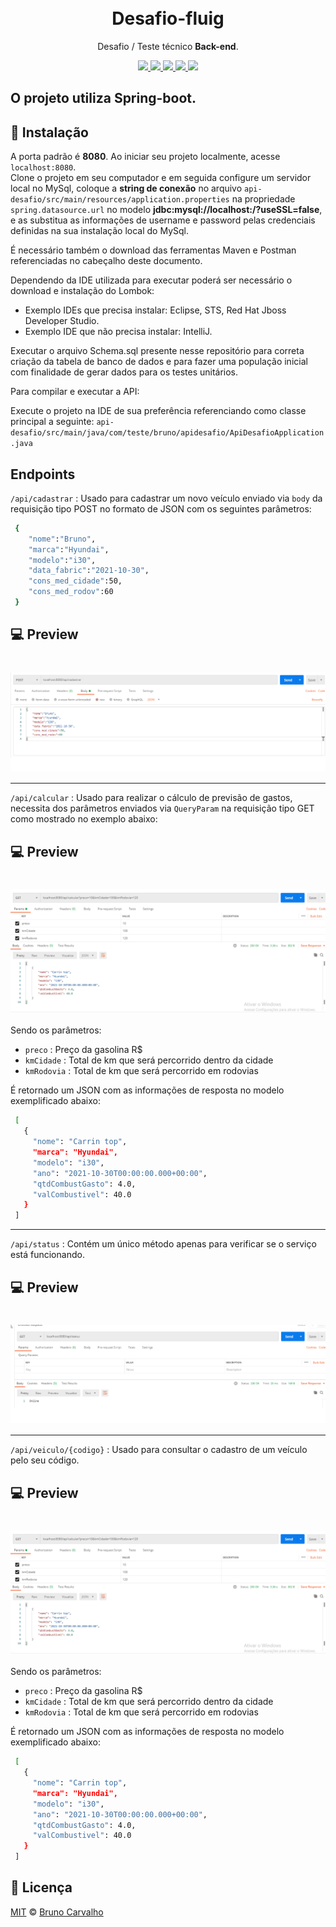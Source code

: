 <h1 align="center">    
    <br/>Desafio-fluig
</h1>
<p align="center">Desafio / Teste técnico <strong>Back-end</strong>.</p>

<p align="center">
  <a aria-label="Versão do Java" href="https://www.java.com/pt-BR/download/ie_manual.jsp?locale=pt_BR">
    <img src="https://img.shields.io/static/v1?label=Java&message=1.8.0_311&color=success"></img>
  </a>
  <a aria-label="Versão do Maven" href="https://maven.apache.org/download.cgi">
    <img src="https://img.shields.io/static/v1?label=Maven&message=3.8.3&color=red"></img>
  </a>
  <a aria-label="Versão do MySql" href="https://dev.mysql.com/downloads/">
    <img src="https://img.shields.io/static/v1?label=MySql&message=8.0&color=green"></img>
  </a>
  <a aria-label="Versão do Postman" href="https://www.postman.com/downloads/">
    <img src="https://img.shields.io/static/v1?label=Postman&message=8.12.5&color=blue"></img>
  </a>
   <a aria-label="Lombok" href="https://projectlombok.org/download">
    <img src="https://img.shields.io/static/v1?label=Lombok&message=1.18.22&color=blueviolet"></img>
  </a>
</p>

## O projeto utiliza Spring-boot.

## 🚀 Instalação
A porta padrão é **8080**. Ao iniciar seu projeto localmente, acesse `localhost:8080`.  
Clone o projeto em seu computador e em seguida configure um servidor local no MySql, coloque a **string de conexão** no arquivo `api-desafio/src/main/resources/application.properties` na propriedade `spring.datasource.url` no modelo **jdbc:mysql://localhost:<ServerPortBD>/<DatabaseName>?useSSL=false**, e
as substitua as informações de username e password pelas credenciais definidas na sua instalação local do MySql.
  
É necessário também o download das ferramentas Maven e Postman referenciadas no cabeçalho deste documento.

Dependendo da IDE utilizada para executar poderá ser necessário o download e instalação do Lombok:
- Exemplo IDEs que precisa instalar: Eclipse, STS, Red Hat Jboss Developer Studio.
- Exemplo IDE que não precisa instalar: IntelliJ.
  
Executar o arquivo Schema.sql presente nesse repositório para correta criação da tabela de banco de dados e para fazer uma população inicial com finalidade de gerar dados para os testes unitários.

Para compilar e executar a API:

  Execute o projeto na IDE de sua preferência referenciando como classe principal a seguinte: `api-desafio/src/main/java/com/teste/bruno/apidesafio/ApiDesafioApplication.java`
  
## Endpoints
  `/api/cadastrar` : Usado para cadastrar um novo veículo enviado via `body` da requisição tipo POST no formato de JSON com os seguintes parâmetros:
  ``` bash
   {
      "nome":"Bruno",
      "marca":"Hyundai",
      "modelo":"i30",
      "data_fabric":"2021-10-30",
      "cons_med_cidade":50,
      "cons_med_rodov":60
   }
  ```
   
  ## 💻 Preview
  <h1 align="center">
      <img src="./images/exemplo-api-cadastrar.png" align="center"></img>
  </h1>
  
  <hr/>
  
  `/api/calcular`  : Usado para realizar o cálculo de previsão de gastos, necessita dos parâmetros enviados via `QueryParam` na requisição tipo GET como mostrado no exemplo abaixo:
  
  ## 💻 Preview
  <h1 align="center">
      <img src="./images/exemplo-api-calcular.png" align="center"></img>
  </h1>
  
  Sendo os parâmetros:
  - `preco` : Preço da gasolina R$
  - `kmCidade` : Total de km que será percorrido dentro da cidade
  - `kmRodovia` : Total de km que será percorrido em rodovias
  
  É retornado um JSON com as informações de resposta no modelo exemplificado abaixo:
  
   ``` bash
    [
      {
        "nome": "Carrin top",
        "marca": "Hyundai",
        "modelo": "i30",
        "ano": "2021-10-30T00:00:00.000+00:00",
        "qtdCombustGasto": 4.0,
        "valCombustivel": 40.0
      }
    ]
  ```
  
  <hr/>
  
  `/api/status`    : Contém um único método apenas para verificar se o serviço está funcionando.
  
  ## 💻 Preview
  <h1 align="center">
      <img src="./images/exemplo-api-status.png" align="center"></img>
  </h1>
  
  <hr/>
  
  `/api/veiculo/{codigo}` : Usado para consultar o cadastro de um veículo pelo seu código.
  
  ## 💻 Preview
  <h1 align="center">
      <img src="./images/exemplo-api-calcular.png" align="center"></img>
  </h1>
  
  Sendo os parâmetros:
  - `preco` : Preço da gasolina R$
  - `kmCidade` : Total de km que será percorrido dentro da cidade
  - `kmRodovia` : Total de km que será percorrido em rodovias
  
  É retornado um JSON com as informações de resposta no modelo exemplificado abaixo:
  
   ``` bash
    [
      {
        "nome": "Carrin top",
        "marca": "Hyundai",
        "modelo": "i30",
        "ano": "2021-10-30T00:00:00.000+00:00",
        "qtdCombustGasto": 4.0,
        "valCombustivel": 40.0
      }
    ]
  ```

## 📜 Licença

[MIT](./LICENSE) &copy; [Bruno Carvalho](https://www.linkedin.com/in/bruno-carvalho2002/)